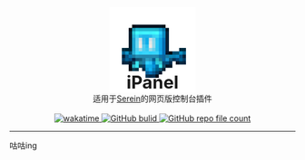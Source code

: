 <p align="center">
  <img src="iPanel/Sources/logo.png" style="width:30%;min-width:150px; margin:-40px">
  <br>
  <span style="font-size: 2.2em; font-weight: bolder">iPanel</span>
  <br>
  适用于<a href="https://serein.cc/">Serein</a>的网页版控制台插件
  <br>
  <br>
  <a href="https://wakatime.com/badge/github/Zaitonn/iPanel">
    <img src="https://wakatime.com/badge/github/Zaitonn/iPanel.svg" alt="wakatime">
  </a>
  <a href="https://github.com/Zaitonn/iPanel/actions/workflows/build.yml">
    <img alt="GitHub bulid" src="https://img.shields.io/github/actions/workflow/status/Zaitonn/iPanel/build.yml?branch=main&color=blue">
  </a>
  <a href="https://github.com/Zaitonn/iPanel">
    <img alt="GitHub repo file count" src="https://img.shields.io/github/languages/code-size/Zaitonn/iPanel">
  </a>
</p>

---

咕咕ing
